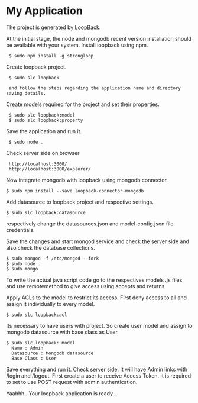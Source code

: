 # My Application

The project is generated by [LoopBack](http://loopback.io).

At the initial stage, the node and mongodb recent version installation should be available with your system.
Install loopback using npm.

     $ sudo npm install -g strongloop

Create loopback project.

     $ sudo slc loopback 
     
     and follow the steps regarding the application name and directory saving details.
    
Create models required for the project and set their properties.

     $ sudo slc loopback:model
     $ sudo slc loopback:property

Save the application and run it.

     $ sudo node .

Check server side on browser

     http://localhost:3000/
     http://localhost:3000/explorer/
     
Now integrate mongodb with loopback using mongodb connector.

    $ sudo npm install --save loopback-connector-mongodb

Add datasource to loopback project and respective settings.

    $ sudo slc loopback:datasource
    
respectively change the datasources.json and model-config.json file credentials.
    
Save the changes and start mongod service and check the server side and  also check the database collections.

    $ sudo mongod -f /etc/mongod --fork
    $ sudo node .     
    $ sudo mongo
    
To write the actual java script code go to the respectives models .js files and 
use remotemethod to give access using accepts and returns.

Apply ACLs to the model to restrict its access. First deny access to all and assign it individually to every model.
    
    $ sudo slc loopback:acl
   
Its necessary to have users with project. So create user model and assign to mongodb datasource 
with base class as User.

    $ sudo slc loopback: model
      Name : Admin
      Datasource : Mongodb datasource
      Base Class : User
      
Save everything and run it. Check server side. It will have Admin links with /login and /logout.
First create a user to receive Access Token. It is required to set to use POST request with admin 
authentication.

Yaahhh...Your loopback application is ready....


    
    
    
    
    
    
     

     
     
     

